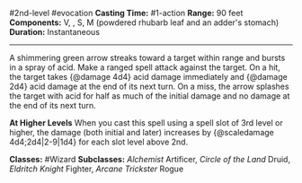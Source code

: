 #2nd-level #evocation
**Casting Time:** #1-action
**Range:** 90 feet
**Components:** V, , S, M (powdered rhubarb leaf and an adder's stomach)
**Duration:** Instantaneous

---

A shimmering green arrow streaks toward a target within range and bursts in a spray of acid. Make a ranged spell attack against the target. On a hit, the target takes {@damage 4d4} acid damage immediately and {@damage 2d4} acid damage at the end of its next turn. On a miss, the arrow splashes the target with acid for half as much of the initial damage and no damage at the end of its next turn.

**At Higher Levels**
When you cast this spell using a spell slot of 3rd level or higher, the damage (both initial and later) increases by {@scaledamage 4d4;2d4|2-9|1d4} for each slot level above 2nd.

**Classes:** #Wizard
**Subclasses:** *Alchemist* Artificer, *Circle of the Land* Druid, *Eldritch Knight* Fighter, *Arcane Trickster* Rogue
